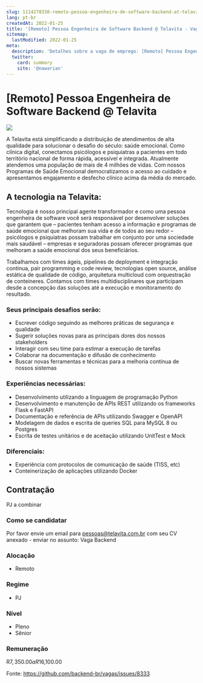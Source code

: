 ```yaml
---
slug: 1114278330-remoto-pessoa-engenheira-de-software-backend-at-telavita
lang: pt-br
createdAt: 2022-01-25
title: '[Remoto] Pessoa Engenheira de Software Backend @ Telavita - Vaga de Emprego'
sitemap:
  lastModified: 2022-01-25
meta:
  description: 'Detalhes sobre a vaga de emprego: [Remoto] Pessoa Engenheira de Software Backend @ Telavita'
  twitter:
    card: summary
    site: '@nawarian'
---
```


# [Remoto] Pessoa Engenheira de Software Backend @ Telavita

![](https://media-exp1.licdn.com/dms/image/C4D16AQGGPdSOp6j9JA/profile-displaybackgroundimage-shrink_350_1400/0/1625079992821?e=1648684800&v=beta&t=88eBuNy7NlegwA8_srTfGl5uxXqPY53JOWfAWZeh6f4)

A Telavita está simplificando a distribuição de atendimentos de alta qualidade para solucionar o desafio do século: saúde emocional. Como clínica digital, conectamos psicólogos e psiquiatras a pacientes em todo território nacional de forma rápida, acessível e integrada. Atualmente atendemos uma população de mais de 4 milhões de vidas. Com nossos Programas de Saúde Emocional democratizamos o acesso ao cuidado e apresentamos engajamento e desfecho clínico acima da média do mercado.

## A tecnologia na Telavita:
Tecnologia é nosso principal agente transformador e como uma pessoa engenheira de software você será responsável por desenvolver soluções que garantem que – pacientes tenham acesso a informação e programas de saúde emocional que melhoram sua vida e de todos ao seu redor – psicólogos e psiquiatras possam trabalhar em conjunto por uma sociedade mais saudável – empresas e seguradoras possam oferecer programas que melhoram a saúde emocional dos seus beneficiários.

Trabalhamos com times ágeis, pipelines de deployment e integração contínua, pair programming e code review, tecnologias open source, análise estática de qualidade de código, arquitetura multicloud com orquestração de conteineres. Contamos com times multidisciplinares que participam desde a concepção das soluções até a execução e monitoramento do resultado.

### Seus principais desafios serão:

- Escrever código seguindo as melhores práticas de segurança e qualidade
- Sugerir soluções novas para as principais dores dos nossos stakeholders
- Interagir com seu time para estimar a execução de tarefas
- Colaborar na documentação e difusão de conhecimento
- Buscar novas ferramentas e técnicas para a melhoria contínua de nossos sistemas

### Experiências necessárias:

- Desenvolvimento utilizando a linguagem de programação Python
- Desenvolvimento e manutenção de APIs REST utilizando os frameworks Flask e FastAPI
- Documentação e referência de APIs utilizando Swagger e OpenAPI
- Modelagem de dados e escrita de queries SQL para MySQL 8 ou Postgres
- Escrita de testes unitários e de aceitação utilizando UnitTest e Mock

### Diferenciais:

- Experiência com protocolos de comunicação de saúde (TISS, etc)
- Conteinerização de aplicações utilizando Docker

## Contratação

PJ a combinar

### Como se candidatar

Por favor envie um email para pessoas@telavita.com.br com seu CV anexado - enviar no assunto: Vaga Backend

### Alocação
- Remoto

### Regime
- PJ

### Nível
- Pleno
- Sênior

### Remuneração
R$7,350.00 a R$16,100.00



Fonte: https://github.com/backend-br/vagas/issues/8333